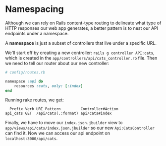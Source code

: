 # Namespacing

Although we can rely on Rails content-type routing to delineate what type of
HTTP responses our web app generates, a better pattern is to nest our API
endpoints under a namespace.

A **namespace** is just a subset of controllers that live under a specific URL.

We'll start off by creating a new controller: `rails g controller API:cats`,
which is created in the `app/controllers/api/cats_controller.rb` file. Then we
need to tell our router about our new controller:

```rb
# config/routes.rb

namespace :api do
	resources :cats, only: [:index]
end
```

Running rake routes, we get:

```
  Prefix Verb URI Pattern         Controller#Action
api_cats GET  /api/cats(.:format) api/cats#index
```

Finally, we have to move our `index.json.jbuilder` view to
`app/views/api/cats/index.json.jbuilder` so our new `Api:CatsController` can
find it. Now we can access our api endpoint on `localhost:3000/api/cats`.
